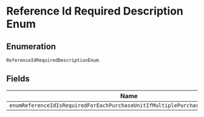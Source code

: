 
# Reference Id Required Description Enum

## Enumeration

`ReferenceIdRequiredDescriptionEnum`

## Fields

| Name |
|  --- |
| `enumReferenceIdIsRequiredForEachPurchaseUnitIfMultiplePurchaseUnitAreProvided` |

